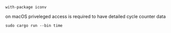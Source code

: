 `with-package iconv`

on macOS priveleged access is required to have detailed cycle counter data

`sudo cargo run --bin time`
